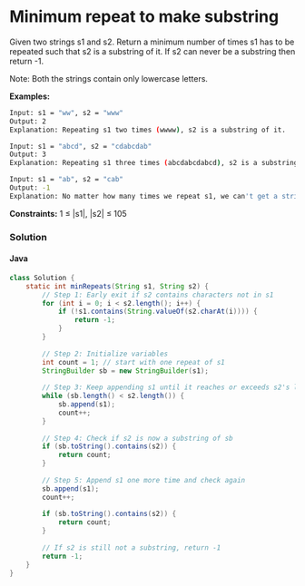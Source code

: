# Minimum repeat to make substring

Given two strings s1 and s2. Return a minimum number of times s1 has to be repeated such that s2 is a substring of it. If s2 can never be a substring then return -1.

Note: Both the strings contain only lowercase letters.

**Examples:**

```bash
Input: s1 = "ww", s2 = "www"
Output: 2
Explanation: Repeating s1 two times (wwww), s2 is a substring of it.
```

```bash
Input: s1 = "abcd", s2 = "cdabcdab"
Output: 3
Explanation: Repeating s1 three times (abcdabcdabcd), s2 is a substring of it. s2 is not a substring of s2 when it is repeated less than 3 times.
```

```bash
Input: s1 = "ab", s2 = "cab"
Output: -1
Explanation: No matter how many times we repeat s1, we can't get a string such that s2 is a substring of it.
```

**Constraints:**
1 ≤ |s1|, |s2| ≤ 105

### Solution

#### Java

```java
class Solution {
    static int minRepeats(String s1, String s2) {
        // Step 1: Early exit if s2 contains characters not in s1
        for (int i = 0; i < s2.length(); i++) {
            if (!s1.contains(String.valueOf(s2.charAt(i)))) {
                return -1;
            }
        }
        
        // Step 2: Initialize variables
        int count = 1; // start with one repeat of s1
        StringBuilder sb = new StringBuilder(s1);
        
        // Step 3: Keep appending s1 until it reaches or exceeds s2's length
        while (sb.length() < s2.length()) {
            sb.append(s1);
            count++;
        }
        
        // Step 4: Check if s2 is now a substring of sb
        if (sb.toString().contains(s2)) {
            return count;
        }
        
        // Step 5: Append s1 one more time and check again
        sb.append(s1);
        count++;
        
        if (sb.toString().contains(s2)) {
            return count;
        }
        
        // If s2 is still not a substring, return -1
        return -1;
    }
}
```
